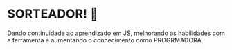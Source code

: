 <h1><b>SORTEADOR! 🎲</b></h1>



<p>Dando continuidade ao aprendizado em JS, melhorando as habilidades com a ferramenta e aumentando o conhecimento como PROGRMADORA. </p>


